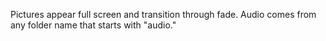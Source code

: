 Pictures appear full screen and transition through fade. Audio comes from any folder name that starts with "audio."